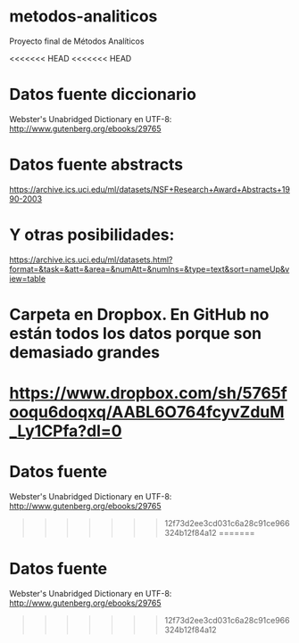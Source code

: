 # metodos-analiticos
Proyecto final de Métodos Analíticos

<<<<<<< HEAD
<<<<<<< HEAD
# Datos fuente diccionario
Webster's Unabridged Dictionary en UTF-8: http://www.gutenberg.org/ebooks/29765

# Datos fuente abstracts
https://archive.ics.uci.edu/ml/datasets/NSF+Research+Award+Abstracts+1990-2003

# Y otras posibilidades:
https://archive.ics.uci.edu/ml/datasets.html?format=&task=&att=&area=&numAtt=&numIns=&type=text&sort=nameUp&view=table

# Carpeta en Dropbox. En GitHub no están todos los datos porque son demasiado grandes
https://www.dropbox.com/sh/5765fooqu6doqxq/AABL6O764fcyvZduM_Ly1CPfa?dl=0
=======
# Datos fuente
Webster's Unabridged Dictionary en UTF-8: http://www.gutenberg.org/ebooks/29765
>>>>>>> 12f73d2ee3cd031c6a28c91ce966324b12f84a12
=======
# Datos fuente
Webster's Unabridged Dictionary en UTF-8: http://www.gutenberg.org/ebooks/29765
>>>>>>> 12f73d2ee3cd031c6a28c91ce966324b12f84a12
